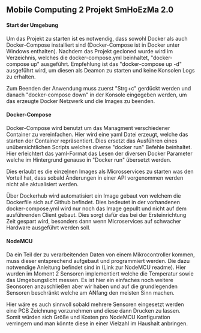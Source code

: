 ## Mobile Computing 2 Projekt SmHoEzMa 2.0
#### Start der Umgebung 
Um das Projekt zu starten ist es notwendig, dass sowohl Docker als auch Docker-Compose installiert sind 
(Docker-Compose ist in Docker unter Windows enthalten). 
Nachdem das Projekt gecloned wurde wird im Verzeichnis, welches die docker-compose.yml beinhaltet, "docker-compose up"
ausgeführt. Empfehlung ist das "docker-compose up -d" ausgeführt wird, um diesen als Deamon zu starten und keine Konsolen 
Logs zu erhalten.


Zum Beenden der Anwendung muss zuerst "Strg+c" gerdückt werden und danach "docker-compose down" in der Konsole eingegeben
 werden, um das erzeugte Docker Netzwerk und die Images zu beenden. 


#### Docker-Compose
Docker-Compose wird benutzt um das Managment verschiedener Container zu vereinfachen. Hier wird eine yaml Datei erzeugt,
 welche das starten der Container repräsentiert. 
Dies ersetzt das Ausführen eines unübersichtlichen Scripts welches diverse "docker run" Befehle beinhaltet. 
Hier erleichtert das yaml-Format das Lesen der diversen Docker Parameter welche im Hintergrund genauso in "Docker run" 
übersetzt werden.

Dies erlaubt es die einzelnen Images als Microsservices zu starten was den Vorteil hat, dass sobald Änderungen in einer
 API
vorgenommen werden nicht alle aktualisiert werden.   

Über Dockerhub wird automatisiert ein Image gebaut von welchem die Dockerfile sich auf Github befindet. Dies bedeutet 
in der vorhandenen docker-compose.yml wird nur noch das Image gepullt und nicht auf dem ausführenden Client gebaut. 
Dies sorgt dafür das bei der Ersteinrichtung Zeit gespart wird, besonders dann wenn Microservices auf schwacher Hardware
ausgeführt werden soll. 

#### NodeMCU 
Da ein Teil der zu verarbeitenden Daten von einem Mikrocontroller kommen, muss dieser entsprechend aufgebaut und 
programmiert werden.
Die dazu notwendige Anleitung befindet sind in (Link zur NodeMCU readme). Hier wurden im Moment 2 Sensoren 
implementiert welche 
die Temperatur sowie das Umgebungslicht messen. Es ist hier ein einfaches noch weitere Seonsoren anzuschließen 
aber wir haben und auf 
die grundlegenden Sensoren beschränkt welche am ANfang den meisten Sinn machen. 

Hier wäre es auch sinnvoll sobald mehrere Sensoren eingesetzt werden eine PCB Zeichnung vorzunehmen und diese 
dann Drucken zu lassen.
Somit würden sich Größe und Kosten pro NodeMCU Konfiguration verringern und man könnte diese in einer Vielzahl 
im Haushalt anbringen.
